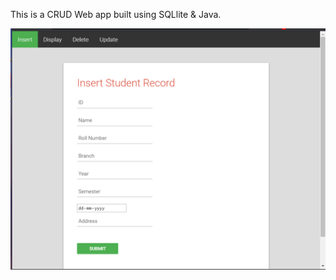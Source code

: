 This is a CRUD Web app built using SQLlite & Java.


![Image of Calculator](/student/Screenshot.png)
